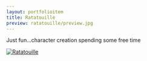 ```yaml
---
layout: portfolioitem
title: Ratatouille
preview: ratatouille/preview.jpg
---
```


Just fun...character creation spending some free time

<!--more-->

<a href="{{ site.baseurl }}/assets/portfolio/ratatoouille/ratatoouille.jpg"><img src="{{ site.baseurl }}/assets/portfolio/ratatouille/ratatouille.jpg" alt="Ratatouille" style="width: auto;"/>